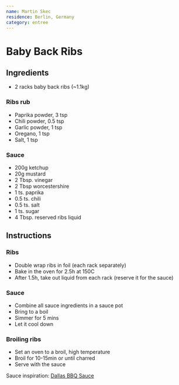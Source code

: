 ```yaml
---
name: Martin Skec
residence: Berlin, Germany
category: entree
---
```


# Baby Back Ribs

## Ingredients
* 2 racks baby back ribs (~1.1kg)

### Ribs rub
* Paprika powder, 3 tsp
* Chili powder, 0.5 tsp
* Garlic powder, 1 tsp
* Oregano,  1 tsp
* Salt, 1 tsp

### Sauce
* 200g ketchup
* 20g mustard
* 2 Tbsp. vinegar
* 2 Tbsp worcestershire
* 1 ts. paprika
* 0.5 ts. chili 
* 0.5 ts. salt
* 1 ts. sugar
* 4 Tbsp. reserved ribs liquid

## Instructions
### Ribs
* Double wrap ribs in foil (each rack separately)
* Bake in the oven for 2.5h at 150C
* After 1.5h, take out liquid from each rack (reserve it for the sauce)

### Sauce
* Combine all sauce ingredients in a sauce pot
* Bring to a boil
* Simmer for 5 mins
* Let it cool down

### Broiling ribs
* Set an oven to a broil, high temperature
* Broil for 10-15min or until charred
* Serve with the sauce 


Sauce inspiration: [Dallas BBQ Sauce](https://www.lecremedelacrumb.com/dallas-bbq-sauce/)
